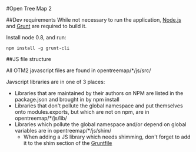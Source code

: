 #Open Tree Map 2

##Dev requirements
While not necessary to run the application, [Node.js](http://nodejs.org/) and [Grunt](http://gruntjs.com/) are required to build it.

Install node 0.8, and run:
```
npm install -g grunt-cli
```


##JS file structure

All OTM2 javascript files are found in opentreemap/*/js/src/

Javscript libraries are in one of 3 places:
  - Libraries that are maintained by their authors on NPM are listed in the package.json and brought in by npm install
  - Libraries that don't pollute the global namespace and put themselves onto modules.exports, but which are not on npm, are in opentreemap/*/js/lib/
  - Libraries which pollute the global namespace and/or depend on global variables are in opentreemap/*/js/shim/
    * When adding a JS library which needs shimming, don't forget to add it to the shim section of the [Gruntfile](Gruntfile.js)
